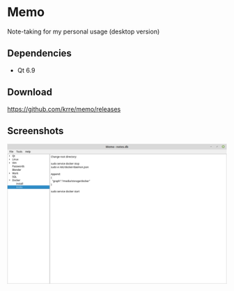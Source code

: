 # Memo
Note-taking for my personal usage (desktop version)

## Dependencies
- Qt 6.9

## Download
https://github.com/krre/memo/releases

## Screenshots
![Screenshot](/assets/screenshots/screenshot-1.png?raw=true)
